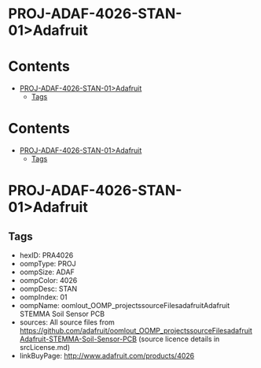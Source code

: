 
PROJ-ADAF-4026-STAN-01>Adafruit
===============================

Contents
========

* [PROJ-ADAF-4026-STAN-01>Adafruit](#proj-adaf-4026-stan-01adafruit)
	* [Tags](#tags)

Contents
========

* [PROJ-ADAF-4026-STAN-01>Adafruit](#proj-adaf-4026-stan-01adafruit)
	* [Tags](#tags)

# PROJ-ADAF-4026-STAN-01>Adafruit

## Tags

- hexID: PRA4026
- oompType: PROJ
- oompSize: ADAF
- oompColor: 4026
- oompDesc: STAN
- oompIndex: 01
- oompName: oomlout_OOMP_projectssourceFilesadafruitAdafruit STEMMA Soil Sensor PCB
- sources: All source files from https://github.com/adafruit/oomlout_OOMP_projectssourceFilesadafruitAdafruit-STEMMA-Soil-Sensor-PCB (source licence details in srcLicense.md)
- linkBuyPage: http://www.adafruit.com/products/4026
